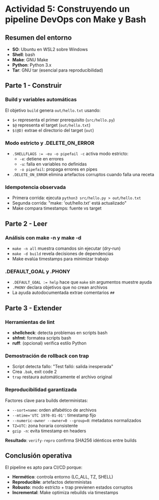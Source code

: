 # Actividad 5: Construyendo un pipeline DevOps con Make y Bash

## Resumen del entorno
- **SO**: Ubuntu en WSL2 sobre Windows
- **Shell**: bash
- **Make**: GNU Make
- **Python**: Python 3.x
- **Tar**: GNU tar (esencial para reproducibilidad)

## Parte 1 - Construir

### Build y variables automáticas
El objetivo `build` genera `out/hello.txt` usando:
- `$<` representa el primer prerequisito (`src/hello.py`)
- `$@` representa el target (`out/hello.txt`)
- `$(@D)` extrae el directorio del target (`out`)

### Modo estricto y .DELETE_ON_ERROR
- `.SHELLFLAGS := -eu -o pipefail -c` activa modo estricto:
  - `-e`: detiene en errores
  - `-u`: falla en variables no definidas
  - `-o pipefail`: propaga errores en pipes
- `.DELETE_ON_ERROR` elimina artefactos corruptos cuando falla una receta

### Idempotencia observada
- Primera corrida: ejecuta `python3 src/hello.py > out/hello.txt`
- Segunda corrida: "make: 'out/hello.txt' está actualizado"
- Make compara timestamps: fuente vs target

## Parte 2 - Leer

### Análisis con make -n y make -d
- `make -n all` muestra comandos sin ejecutar (dry-run)
- `make -d build` revela decisiones de dependencias
- Make evalúa timestamps para minimizar trabajo

### .DEFAULT_GOAL y .PHONY
- `.DEFAULT_GOAL := help` hace que `make` sin argumentos muestre ayuda
- `.PHONY` declara objetivos que no crean archivos
- La ayuda autodocumentada extrae comentarios `##`

## Parte 3 - Extender

### Herramientas de lint
- **shellcheck**: detecta problemas en scripts bash
- **shfmt**: formatea scripts bash
- **ruff**: (opcional) verifica estilo Python

### Demostración de rollback con trap
- Script detecta fallo: "Test falló: salida inesperada"
- Crea `.bak`, exit code 2
- `trap` restaura automáticamente el archivo original

### Reproducibilidad garantizada
Factores clave para builds deterministas:
- `--sort=name`: orden alfabético de archivos
- `--mtime='UTC 1970-01-01'`: timestamp fijo
- `--numeric-owner --owner=0 --group=0`: metadatos normalizados
- `TZ=UTC`: zona horaria consistente
- `gzip -n`: evita timestamp en headers

**Resultado**: `verify-repro` confirma SHA256 idénticos entre builds

## Conclusión operativa
El pipeline es apto para CI/CD porque:
- **Hermético**: controla entorno (LC_ALL, TZ, SHELL)
- **Reproducible**: artefactos deterministas
- **Robusto**: modo estricto + trap previenen estados corruptos
- **Incremental**: Make optimiza rebuilds via timestamps
